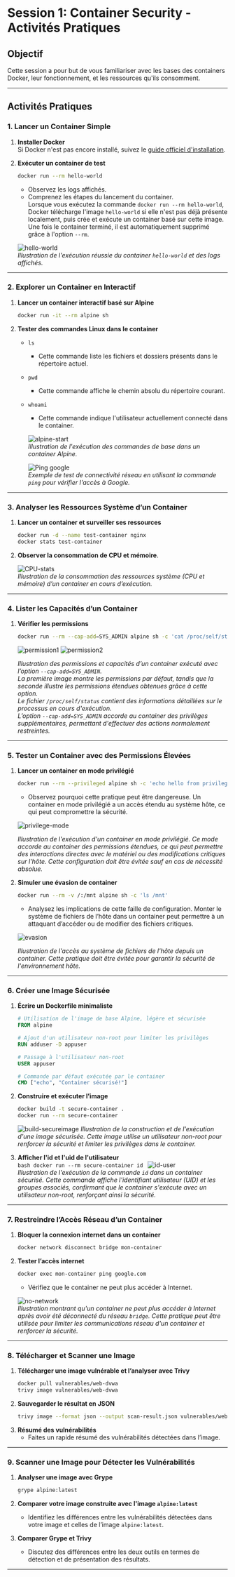 # Session 1: Container Security - Activités Pratiques

## Objectif
Cette session a pour but de vous familiariser avec les bases des containers Docker, leur fonctionnement, et les ressources qu'ils consomment.

---

## Activités Pratiques

### 1. Lancer un Container Simple
1. **Installer Docker**  
    Si Docker n'est pas encore installé, suivez le [guide officiel d'installation](https://docs.docker.com/get-docker/).

2. **Exécuter un container de test**  
    ```bash
    docker run --rm hello-world
    ```
    - Observez les logs affichés.
    - Comprenez les étapes du lancement du container.  
      Lorsque vous exécutez la commande `docker run --rm hello-world`, Docker télécharge l'image `hello-world` si elle n'est pas déjà présente localement, puis crée et exécute un container basé sur cette image. Une fois le container terminé, il est automatiquement supprimé grâce à l'option `--rm`.

    ![hello-world](images/session1/hello-word.png)  
    *Illustration de l'exécution réussie du container `hello-world` et des logs affichés.*

---

### 2. Explorer un Container en Interactif
1. **Lancer un container interactif basé sur Alpine**  
    ```bash
    docker run -it --rm alpine sh
    ```
2. **Tester des commandes Linux dans le container**  
    - `ls`  
        - Cette commande liste les fichiers et dossiers présents dans le répertoire actuel.

    - `pwd`  
        - Cette commande affiche le chemin absolu du répertoire courant.

    - `whoami`  
        - Cette commande indique l'utilisateur actuellement connecté dans le container.

        ![alpine-start](images/session1/alpine-start.png)  
        *Illustration de l'exécution des commandes de base dans un container Alpine.*

        ![Ping google](images/session1/ping-google.png)  
        *Exemple de test de connectivité réseau en utilisant la commande `ping` pour vérifier l'accès à Google.*

---

### 3. Analyser les Ressources Système d’un Container
1. **Lancer un container et surveiller ses ressources**  
    ```bash
    docker run -d --name test-container nginx
    docker stats test-container
    ```
2. **Observer la consommation de CPU et mémoire**.

    ![CPU-stats](images/session1/CPU-stats.png)  
    *Illustration de la consommation des ressources système (CPU et mémoire) d’un container en cours d’exécution.*

---

### 4. Lister les Capacités d’un Container
1. **Vérifier les permissions**  
    ```bash
    docker run --rm --cap-add=SYS_ADMIN alpine sh -c 'cat /proc/self/status'
    ```
    ![permission1](images/session1/permission1.png)
    ![permission2](images/session1/permission2.png)

    *Illustration des permissions et capacités d’un container exécuté avec l’option `--cap-add=SYS_ADMIN`.*  
    *La première image montre les permissions par défaut, tandis que la seconde illustre les permissions étendues obtenues grâce à cette option.*  
    *Le fichier `/proc/self/status` contient des informations détaillées sur le processus en cours d'exécution.*  
    *L’option `--cap-add=SYS_ADMIN` accorde au container des privilèges supplémentaires, permettant d'effectuer des actions normalement restreintes.*

---

### 5. Tester un Container avec des Permissions Élevées
1. **Lancer un container en mode privilégié**  
    ```bash
    docker run --rm --privileged alpine sh -c 'echo hello from privileged mode'
    ```
    - Observez pourquoi cette pratique peut être dangereuse. Un container en mode privilégié a un accès étendu au système hôte, ce qui peut compromettre la sécurité.

    ![privilege-mode](images/session1/privilege-mode.png)

    *Illustration de l'exécution d'un container en mode privilégié. Ce mode accorde au container des permissions étendues, ce qui peut permettre des interactions directes avec le matériel ou des modifications critiques sur l'hôte. Cette configuration doit être évitée sauf en cas de nécessité absolue.*

2. **Simuler une évasion de container**  
    ```bash
    docker run --rm -v /:/mnt alpine sh -c 'ls /mnt'
    ```
    - Analysez les implications de cette faille de configuration. Monter le système de fichiers de l’hôte dans un container peut permettre à un attaquant d’accéder ou de modifier des fichiers critiques.

    ![evasion](images/session1/evasion.png)

    *Illustration de l'accès au système de fichiers de l'hôte depuis un container. Cette pratique doit être évitée pour garantir la sécurité de l'environnement hôte.*

---

### 6. Créer une Image Sécurisée
1. **Écrire un Dockerfile minimaliste**  
    ```dockerfile
    # Utilisation de l'image de base Alpine, légère et sécurisée
    FROM alpine

    # Ajout d'un utilisateur non-root pour limiter les privilèges
    RUN adduser -D appuser

    # Passage à l'utilisateur non-root
    USER appuser

    # Commande par défaut exécutée par le container
    CMD ["echo", "Container sécurisé!"]
    ```
2. **Construire et exécuter l’image**  
    ```bash
    docker build -t secure-container .
    docker run --rm secure-container
    ```

    ![build-secureimage](images/session1/build-secureimage.png)
    *Illustration de la construction et de l'exécution d'une image sécurisée. Cette image utilise un utilisateur non-root pour renforcer la sécurité et limiter les privilèges dans le container.*

3. **Afficher l'id et l'uid de l'utilisateur**  
        ```bash
        docker run --rm secure-container id
        ```
        ![id-user](images/session1/id-user.png)  
        *Illustration de l'exécution de la commande `id` dans un container sécurisé. Cette commande affiche l'identifiant utilisateur (UID) et les groupes associés, confirmant que le container s'exécute avec un utilisateur non-root, renforçant ainsi la sécurité.*


---

### 7. Restreindre l’Accès Réseau d’un Container

1. **Bloquer la connexion internet dans un container**  
    ```bash
    docker network disconnect bridge mon-container
    ```

2. **Tester l’accès internet**  
    ```bash
    docker exec mon-container ping google.com
    ```
    - Vérifiez que le container ne peut plus accéder à Internet.

    ![no-network](images/session1/no-network.png)  
    *Illustration montrant qu'un container ne peut plus accéder à Internet après avoir été déconnecté du réseau `bridge`. Cette pratique peut être utilisée pour limiter les communications réseau d'un container et renforcer la sécurité.*

---

### 8. Télécharger et Scanner une Image
1. **Télécharger une image vulnérable et l’analyser avec Trivy**  
    ```bash
    docker pull vulnerables/web-dvwa
    trivy image vulnerables/web-dvwa
    ```
2. **Sauvegarder le résultat en JSON**  
    ```bash
    trivy image --format json --output scan-result.json vulnerables/web-dvwa
    ```
3. **Résumé des vulnérabilités**  
    - Faites un rapide résumé des vulnérabilités détectées dans l’image.

---

### 9. Scanner une Image pour Détecter les Vulnérabilités
1. **Analyser une image avec Grype**  
    ```bash
    grype alpine:latest
    ```
2. **Comparer votre image construite avec l'image `alpine:latest`**  
    - Identifiez les différences entre les vulnérabilités détectées dans votre image et celles de l’image `alpine:latest`.

3. **Comparer Grype et Trivy**  
    - Discutez des différences entre les deux outils en termes de détection et de présentation des résultats.

--- 
